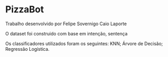 # PizzaBot
Trabalho desenvolvido por
  Felipe Sovernigo
  Caio Laporte
  
O dataset foi construido com base em intenção, sentença
 
Os classificadores utilizados foram os seguintes:
 KNN;
 Árvore de Decisão;
 Regressão Logística.
